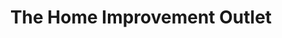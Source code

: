 ---
title: "The Home Improvement Outlet"
url: /west-monroe/the-home-improvement-outlet/
shop: doityourself
---